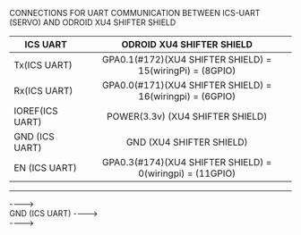 CONNECTIONS FOR UART COMMUNICATION BETWEEN ICS-UART (SERVO) AND ODROID XU4 SHIFTER SHIELD 

|ICS UART  |ODROID XU4 SHIFTER SHIELD|  
|----------|:-------------:|
| Tx(ICS UART) |  GPA0.1(#172)(XU4 SHIFTER SHIELD) = 15(wiringPi) = (8GPIO)|
| Rx(ICS UART)|   GPA0.0(#171)(XU4 SHIFTER SHIELD) = 16(wiringpi) = (6GPIO)  |  
| IOREF(ICS UART)| POWER(3.3v) (XU4 SHIFTER SHIELD)  |  
| GND (ICS UART)|     GND (XU4 SHIFTER SHIELD)   |  
| EN (ICS UART) |    GPA0.3(#174)(XU4 SHIFTER SHIELD) = 0(wiringpi) = (11GPIO) |  

-----------
             
            
  ---->        
GND (ICS UART)    ---->       
    ---->        
